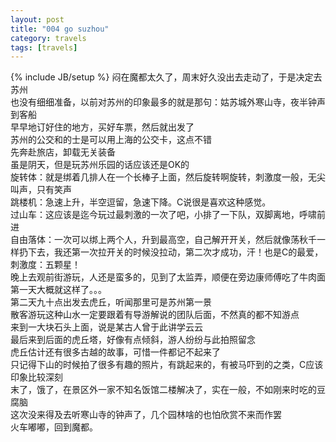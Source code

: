 ```yaml
---
layout: post
title: "004 go suzhou"
category: travels 
tags: [travels]
---
```

{% include JB/setup %}
闷在魔都太久了，周末好久没出去走动了，于是决定去苏州  
也没有细细准备，以前对苏州的印象最多的就是那句：姑苏城外寒山寺，夜半钟声到客船  
早早地订好住的地方，买好车票，然后就出发了  
苏州的公交和的士是可以用上海的公交卡，这点不错  
先奔赴旅店，卸载无关装备  
虽是阴天，但是玩苏州乐园的话应该还是OK的  
旋转体：就是绑着几排人在一个长棒子上面，然后旋转啊旋转，刺激度一般，无尖叫声，只有笑声  
跳楼机：急速上升，半空逗留，急速下降。C说很是喜欢这种感觉。  
过山车：这应该是迄今玩过最刺激的一次了吧，小排了一下队，双脚离地，呼啸前进  
自由落体：一次可以绑上两个人，升到最高空，自己解开开关，然后就像荡秋千一样扔下去，我还第一次拉开关的时候没拉动，第二次才成功，汗！也是C的最爱，刺激度：五颗星！  
晚上去观前街游玩，人还是蛮多的，见到了太监弄，顺便在旁边康师傅吃了牛肉面  
第一天大概就这样了。。。  
第二天九十点出发去虎丘，听闻那里可是苏州第一景  
散客游玩这种山水一定要跟着有导游解说的团队后面，不然真的都不知游点  
来到一大块石头上面，说是某古人曾于此讲学云云  
最后来到后面的虎丘塔，好像有点倾斜，游人纷纷与此拍照留念  
虎丘估计还有很多古越的故事，可惜一件都记不起来了  
只记得下山的时候拍了很多有趣的照片，有跳起来的，有被马吓到的之类，C应该印象比较深刻  
末了，饿了，在景区外一家不知名饭馆二楼解决了，实在一般，不如刚来时吃的豆腐脑  
这次没来得及去听寒山寺的钟声了，几个园林啥的也怕欣赏不来而作罢  
火车嘟嘟，回到魔都。

